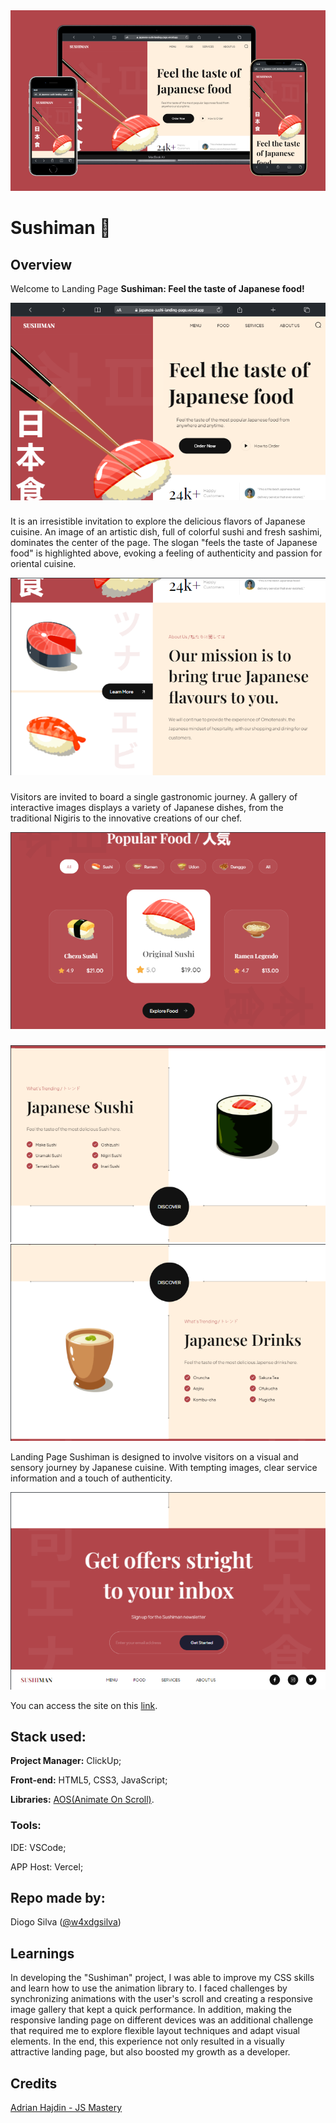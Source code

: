 <img src="assets/Sushiman-Screens.png" alt="Sushiman Screens" />

# Sushiman 🍣

## Overview

Welcome to Landing Page **Sushiman: Feel the taste of Japanese food!**

<img src="assets/sushiman-macbook-without-frame.png" alt=""/>

###

It is an irresistible invitation to explore the delicious flavors of Japanese cuisine. An image of an artistic dish, full of colorful sushi and fresh sashimi, dominates the center of the page. The slogan "feels the taste of Japanese food" is highlighted above, evoking a feeling of authenticity and passion for oriental cuisine.

<img src="assets/sushiman-macbook-without-frame-2.png" alt=""/>

###

Visitors are invited to board a single gastronomic journey. A gallery of interactive images displays a variety of Japanese dishes, from the traditional Nigiris to the innovative creations of our chef.

<img src="assets/sushiman-macbook-without-frame-3.png" alt=""/>

###

<img src="assets/sushiman-macbook-without-frame-4.png" alt=""/>
<img src="assets/sushiman-macbook-without-frame-5.png" alt=""/>

Landing Page Sushiman is designed to involve visitors on a visual and sensory journey by Japanese cuisine. With tempting images, clear service information and a touch of authenticity.

<img src="assets/sushiman-macbook-without-frame-6.png" alt=""/>

You can access the site on this [link](https://japanese-sushi-landing-page.vercel.app).

## Stack used:

**Project Manager:** ClickUp;

**Front-end:** HTML5, CSS3, JavaScript;

**Libraries:** <a href="https://michalsnik.github.io/aos/">AOS(Animate On Scroll)</a>.

### Tools:

IDE: VSCode;

APP Host: Vercel;

## Repo made by:

Diogo Silva ([@w4xdgsilva](https://github.com/w4xdgsilva))

## Learnings

In developing the "Sushiman" project, I was able to improve my CSS skills and learn how to use the animation library to. I faced challenges by synchronizing animations with the user's scroll and creating a responsive image gallery that kept a quick performance. In addition, making the responsive landing page on different devices was an additional challenge that required me to explore flexible layout techniques and adapt visual elements. In the end, this experience not only resulted in a visually attractive landing page, but also boosted my growth as a developer.

## Credits

[Adrian Hajdin - JS Mastery](https://github.com/adrianhajdin)
